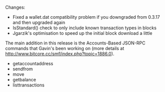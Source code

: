 Changes:
* Fixed a wallet.dat compatibility problem if you downgraded from 0.3.17 and then upgraded again
* IsStandard() check to only include known transaction types in blocks
* Jgarzik's optimisation to speed up the initial block download a little

The main addition in this release is the Accounts-Based JSON-RPC commands that Gavin's been working on (more details at http://www.bitcore.cc/smf/index.php?topic=1886.0).  
* getaccountaddress
* sendfrom
* move
* getbalance
* listtransactions
